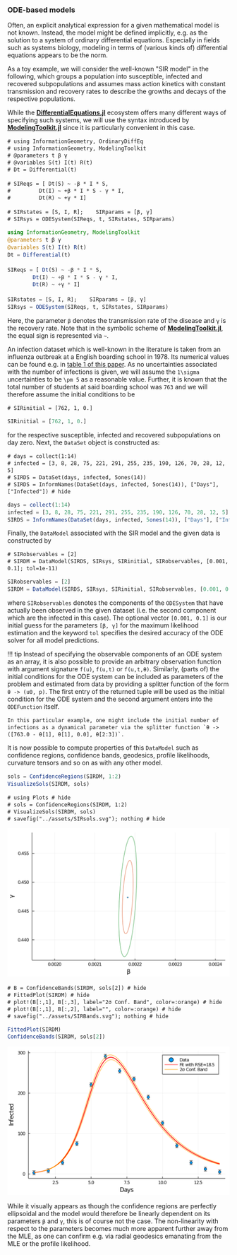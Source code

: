 
### ODE-based models

Often, an explicit analytical expression for a given mathematical model is not known. Instead, the model might be defined implicitly, e.g. as the solution to a system of ordinary differential equations. Especially in fields such as systems biology, modeling in terms of (various kinds of) differential equations appears to be the norm.

As a toy example, we will consider the well-known "SIR model" in the following, which groups a population into susceptible, infected and recovered subpopulations and assumes mass action kinetics with constant transmission and recovery rates to describe the growths and decays of the respective populations.

While the [**DifferentialEquations.jl**](https://github.com/SciML/DifferentialEquations.jl) ecosystem offers many different ways of specifying such systems, we will use the syntax introduced by [**ModelingToolkit.jl**](https://github.com/SciML/ModelingToolkit.jl) since it is particularly convenient in this case.
```@setup 2
# using InformationGeometry, OrdinaryDiffEq
# using InformationGeometry, ModelingToolkit
# @parameters t β γ
# @variables S(t) I(t) R(t)
# Dt = Differential(t)

# SIReqs = [ Dt(S) ~ -β * I * S,
#         Dt(I) ~ +β * I * S - γ * I,
#         Dt(R) ~ +γ * I]

# SIRstates = [S, I, R];    SIRparams = [β, γ]
# SIRsys = ODESystem(SIReqs, t, SIRstates, SIRparams)
```
```julia
using InformationGeometry, ModelingToolkit
@parameters t β γ
@variables S(t) I(t) R(t)
Dt = Differential(t)

SIReqs = [ Dt(S) ~ -β * I * S,
        Dt(I) ~ +β * I * S - γ * I,
        Dt(R) ~ +γ * I]

SIRstates = [S, I, R];    SIRparams = [β, γ]
SIRsys = ODESystem(SIReqs, t, SIRstates, SIRparams)
```
Here, the parameter `β` denotes the transmission rate of the disease and `γ` is the recovery rate. Note that in the symbolic scheme of [**ModelingToolkit.jl**](https://github.com/SciML/ModelingToolkit.jl), the equal sign is represented via `~`.

An infection dataset which is well-known in the literature is taken from an influenza outbreak at a English boarding school in 1978. Its numerical values can be found e.g. in [table 1 of this paper](https://www.researchgate.net/publication/336701551_On_parameter_estimation_approaches_for_predicting_disease_transmission_through_optimization_deep_learning_and_statistical_inference_methods). As no uncertainties associated with the number of infections is given, we will assume the ``1\sigma`` uncertainties to be ``\pm 5`` as a reasonable value. Further, it is known that the total number of students at said boarding school was ``763`` and we will therefore assume the initial conditions to be
```@setup 2
# SIRinitial = [762, 1, 0.]
```
```julia
SIRinitial = [762, 1, 0.]
```
for the respective susceptible, infected and recovered subpopulations on day zero. Next, the `DataSet` object is constructed as:
```@setup 2
# days = collect(1:14)
# infected = [3, 8, 28, 75, 221, 291, 255, 235, 190, 126, 70, 28, 12, 5]
# SIRDS = DataSet(days, infected, 5ones(14))
# SIRDS = InformNames(DataSet(days, infected, 5ones(14)), ["Days"], ["Infected"]) # hide
```
```julia
days = collect(1:14)
infected = [3, 8, 28, 75, 221, 291, 255, 235, 190, 126, 70, 28, 12, 5]
SIRDS = InformNames(DataSet(days, infected, 5ones(14)), ["Days"], ["Infected"])
```

Finally, the `DataModel` associated with the SIR model and the given data is constructed by
```@setup 2
# SIRobservables = [2]
# SIRDM = DataModel(SIRDS, SIRsys, SIRinitial, SIRobservables, [0.001, 0.1]; tol=1e-11)
```
```julia
SIRobservables = [2]
SIRDM = DataModel(SIRDS, SIRsys, SIRinitial, SIRobservables, [0.001, 0.1], tol=1e-11)
```
where `SIRobservables` denotes the components of the `ODESystem` that have actually been observed in the given dataset (i.e. the second component which are the infected in this case). The optional vector `[0.001, 0.1]` is our initial guess for the parameters `[β, γ]` for the maximum likelihood estimation and the keyword `tol` specifies the desired accuracy of the ODE solver for all model predictions.

!!! tip
    Instead of specifying the observable components of an ODE system as an array, it is also possible to provide an arbitrary observation function with argument signature `f(u)`, `f(u,t)` or `f(u,t,θ)`.
    Similarly, (parts of) the initial conditions for the ODE system can be included as parameters of the problem and estimated from data by providing a splitter function of the form `θ -> (u0, p)`. The first entry of the returned tuple will be used as the initial condition for the ODE system and the second argument enters into the `ODEFunction` itself.

    In this particular example, one might include the initial number of infections as a dynamical parameter via the splitter function `θ -> ([763.0 - θ[1], θ[1], 0.0], θ[2:3])`.


It is now possible to compute properties of this `DataModel` such as confidence regions, confidence bands, geodesics, profile likelihoods, curvature tensors and so on as with any other model.
```julia
sols = ConfidenceRegions(SIRDM, 1:2)
VisualizeSols(SIRDM, sols)
```
```@setup 2
# using Plots # hide
# sols = ConfidenceRegions(SIRDM, 1:2)
# VisualizeSols(SIRDM, sols)
# savefig("../assets/SIRsols.svg"); nothing # hide
```
![](https://raw.githubusercontent.com/RafaelArutjunjan/InformationGeometry.jl/master/docs/assets/SIRsols.svg)

```@setup 2
# B = ConfidenceBands(SIRDM, sols[2]) # hide
# FittedPlot(SIRDM) # hide
# plot!(B[:,1], B[:,3], label="2σ Conf. Band", color=:orange) # hide
# plot!(B[:,1], B[:,2], label="", color=:orange) # hide
# savefig("../assets/SIRBands.svg"); nothing # hide
```
```julia
FittedPlot(SIRDM)
ConfidenceBands(SIRDM, sols[2])
```
![](https://raw.githubusercontent.com/RafaelArutjunjan/InformationGeometry.jl/master/docs/assets/SIRBands.svg)

While it visually appears as though the confidence regions are perfectly ellipsoidal and the model would therefore be linearly dependent on its parameters `β` and `γ`, this is of course not the case. The non-linearity with respect to the parameters becomes much more apparent further away from the MLE, as one can confirm e.g. via radial geodesics emanating from the MLE or the profile likelihood.
